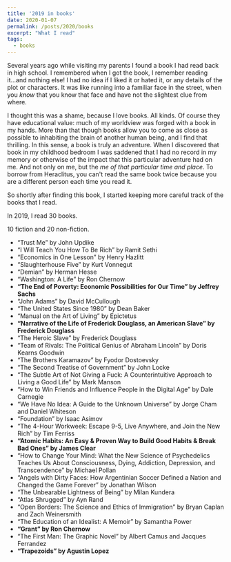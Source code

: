 ```yaml
---
title: '2019 in books'
date: 2020-01-07
permalink: /posts/2020/books
excerpt: "What I read"
tags:
  - books
---
```


Several years ago while visiting my parents I found a book I had read back in high school. I remembered when I got the book, I remember reading it...and nothing else! I had no idea if I liked it or hated it, or any details of the plot or characters. It was like running into a familiar face in the street, when you *know* that you know that face and have not the slightest clue from where.

I thought this was a shame, because I love books. All kinds. Of course they have educational value: much of my worldview was forged with a book in my hands. More than that though books allow you to come as close as possible to inhabiting the brain of another human being, and I find that thrilling. In this sense, a book is truly an adventure. When I discovered that book in my childhood bedroom I was saddened that I had no record in my memory or otherwise of the impact that this particular adventure had on me. And not only on me, but the *me of that particular time and place*. To borrow from Heraclitus, you can't read the same book twice because you are a different person each time you read it.

So shortly after finding this book, I started keeping more careful track of the books that I read. 

In 2019, I read 30 books.

10 fiction and 20 non-fiction.

* “Trust Me” by John Updike
* “I Will Teach You How To Be Rich” by Ramit Sethi
* “Economics in One Lesson” by Henry Hazlitt
* “Slaughterhouse Five” by Kurt Vonnegut
* “Demian” by Herman Hesse
* “Washington: A Life” by Ron Chernow
* **“The End of Poverty: Economic Possibilities for Our Time” by Jeffrey Sachs**
* “John Adams” by David McCullough
* “The United States Since 1980” by Dean Baker
* “Manual on the Art of Living” by Epictetus
* **“Narrative of the Life of Frederick Douglass, an American Slave” by Frederick Douglass**
* “The Heroic Slave” by Frederick Douglass
* “Team of Rivals: The Political Genius of Abraham Lincoln” by Doris Kearns Goodwin
* “The Brothers Karamazov” by Fyodor Dostoevsky
* “The Second Treatise of Government” by John Locke
* “The Subtle Art of Not Giving a Fuck: A Counterintuitive Approach to Living a Good Life” by Mark Manson
* “How to Win Friends and Influence People in the Digital Age” by Dale Carnegie
* “We Have No Idea: A Guide to the Unknown Universe” by Jorge Cham and Daniel Whiteson
* “Foundation” by Isaac Asimov
* “The 4-Hour Workweek: Escape 9-5, Live Anywhere, and Join the New Rich” by Tim Ferriss
* **“Atomic Habits: An Easy & Proven Way to Build Good Habits & Break Bad Ones” by James Clear**
* “How to Change Your Mind: What the New Science of Psychedelics Teaches Us About Consciousness, Dying, Addiction, Depression, and Transcendence” by Michael Pollan
* “Angels with Dirty Faces: How Argentinian Soccer Defined a Nation and Changed the Game Forever” by Jonathan Wilson
* “The Unbearable Lightness of Being” by Milan Kundera
* “Atlas Shrugged” by Ayn Rand
* “Open Borders: The Science and Ethics of Immigration” by Bryan Caplan and Zach Weinersmith
* “The Education of an Idealist: A Memoir” by Samantha Power
* **“Grant” by Ron Chernow**
* “The First Man: The Graphic Novel” by Albert Camus and Jacques Ferrandez
* **“Trapezoids” by Agustin Lopez**
